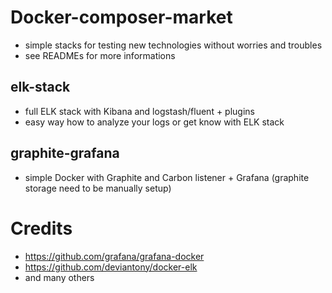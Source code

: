 # Docker-composer-market
* simple stacks for testing new technologies without worries and troubles
* see READMEs for more informations

## elk-stack
* full ELK stack with Kibana and logstash/fluent + plugins
* easy way how to analyze your logs or get know with ELK stack

## graphite-grafana
* simple Docker with Graphite and Carbon listener + Grafana (graphite storage need to be manually setup)

# Credits
* https://github.com/grafana/grafana-docker
* https://github.com/deviantony/docker-elk
* and many others
